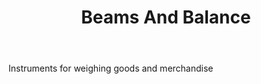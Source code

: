 ---
title: Beams And Balance
letter: B
permalink: "/definitions/beams-and-balance.html"
body: Instruments for weighing goods and merchandise
published_at: '2018-07-07'
source: Black's Law Dictionary
layout: post
---